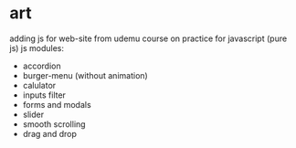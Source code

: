 # art
adding js for web-site from udemu course on practice for javascript (pure js)
js modules:
- accordion
- burger-menu (without animation)
- calulator
- inputs filter
- forms and modals
- slider
- smooth scrolling
- drag and drop

